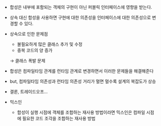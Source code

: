 - 합성은 내부에 포함되는 객체의 구현이 아닌 퍼블릭 인터페이스에 영향을 받는다.
- 상속 대신 합성을 사용하면 구현에 대한 의존성을 인터페이스에 대한 의존성으로 변경할 수 있다.

- 상속으로 인한 문제점
    - 불필요하게 많은 클래스 추가 및 수정
    - 중복 코드의 양 증가

    → 클래스 폭발 문제

- 합성은 컴파일타임 관계를 런타임 관계로 변경하면서 이러한 문제들을 해결해준다
- but, 컴파일타임 의존성과 런타임 의존성 거리가 멀면 멀수록 설계의 복잡도가 상승
- 결론, 트레이드오프...

- 믹스인
    - 합성이 실행 시점에 객체를 조합하는 재사용 방법이라면 믹스인은 컴파일 시점에 필요한 코드 조각을 조합하는 재사용 방법
